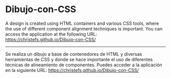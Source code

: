 # Dibujo-con-CSS

A design is created using HTML containers and various CSS tools, where the use of different component alignment techniques is important.
You can access the application at the following URL:
https://christefs.github.io/Dibujo-con-CSS/

**************************************************************************************************************************************************************************

Se realiza un dibujo a base de contenedores de HTML y diversas herramientas de CSS y donde se hace importante el uso de diferentes técnicas de alineamiento de componentes. 
Puedes acceder a la aplicación en la siguiente URL:
https://christefs.github.io/Dibujo-con-CSS/



